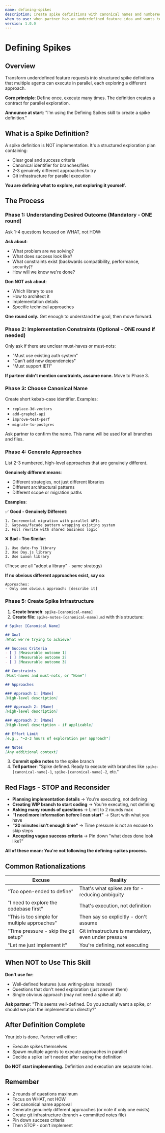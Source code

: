 ```yaml
---
name: defining-spikes
description: Create spike definitions with canonical names and numbered approaches for parallel exploratory implementation
when_to_use: when partner has an underdefined feature idea and wants to explore multiple implementation approaches in parallel, when uncertain which technical approach is best, or when comparing alternatives before committing to implementation
version: 1.0.0
---
```


# Defining Spikes

## Overview

Transform underdefined feature requests into structured spike definitions that multiple agents can execute in parallel, each exploring a different approach.

**Core principle**: Define once, execute many times. The definition creates a contract for parallel exploration.

**Announce at start**: "I'm using the Defining Spikes skill to create a spike definition."

## What is a Spike Definition?

A spike definition is NOT implementation. It's a structured exploration plan containing:
- Clear goal and success criteria
- Canonical identifier for branches/files
- 2-3 genuinely different approaches to try
- Git infrastructure for parallel execution

**You are defining what to explore, not exploring it yourself.**

## The Process

### Phase 1: Understanding Desired Outcome (Mandatory - ONE round)

Ask 1-4 questions focused on WHAT, not HOW:

**Ask about**:
- What problem are we solving?
- What does success look like?
- What constraints exist (backwards compatibility, performance, security)?
- How will we know we're done?

**Don NOT ask about**:
- Which library to use
- How to architect it
- Implementation details
- Specific technical approaches

**One round only.** Get enough to understand the goal, then move forward.

### Phase 2: Implementation Constraints (Optional - ONE round if needed)

Only ask if there are unclear must-haves or must-nots:
- "Must use existing auth system"
- "Can't add new dependencies"
- "Must support IE11"

**If partner didn't mention constraints, assume none.** Move to Phase 3.

### Phase 3: Choose Canonical Name

Create short kebab-case identifier. Examples:
- `replace-3d-vectors`
- `add-graphql-api`
- `improve-test-perf`
- `migrate-to-postgres`

Ask partner to confirm the name. This name will be used for all branches and files.

### Phase 4: Generate Approaches

List 2-3 numbered, high-level approaches that are genuinely different.

**Genuinely different means**:
- Different strategies, not just different libraries
- Different architectural patterns
- Different scope or migration paths

**Examples**:

✅ **Good - Genuinely Different**:
```
1. Incremental migration with parallel APIs
2. Gateway/facade pattern wrapping existing system
3. Full rewrite with shared business logic
```

❌ **Bad - Too Similar**:
```
1. Use date-fns library
2. Use Day.js library
3. Use Luxon library
```
(These are all "adopt a library" - same strategy)

**If no obvious different approaches exist, say so**:
```
Approaches:
- Only one obvious approach: [describe it]
```

### Phase 5: Create Spike Infrastructure

1. **Create branch**: `spike-[canonical-name]`
2. **Create file**: `spike-notes-[canonical-name].md` with this structure:

```markdown
# Spike: [Canonical Name]

## Goal
[What we're trying to achieve]

## Success Criteria
- [ ] [Measurable outcome 1]
- [ ] [Measurable outcome 2]
- [ ] [Measurable outcome 3]

## Constraints
[Must-haves and must-nots, or "None"]

## Approaches

### Approach 1: [Name]
[High-level description]

### Approach 2: [Name]
[High-level description]

### Approach 3: [Name]
[High-level description - if applicable]

## Effort Limit
[e.g., "~2-3 hours of exploration per approach"]

## Notes
[Any additional context]
```

3. **Commit spike notes** to the spike branch
4. **Tell partner**: "Spike defined. Ready to execute with branches like `spike-[canonical-name]-1`, `spike-[canonical-name]-2`, etc."

## Red Flags - STOP and Reconsider

- **Planning implementation details** → You're executing, not defining
- **Creating WIP branch to start coding** → You're executing, not defining
- **Asking many rounds of questions** → Limit to 2 rounds max
- **"I need more information before I can start"** → Start with what you have
- **"20 minutes isn't enough time"** → Time pressure is not an excuse to skip steps
- **Accepting vague success criteria** → Pin down "what does done look like?"

**All of these mean: You're not following the defining-spikes process.**

## Common Rationalizations

| Excuse | Reality |
|--------|---------|
| "Too open-ended to define" | That's what spikes are for - reducing ambiguity |
| "I need to explore the codebase first" | That's execution, not definition |
| "This is too simple for multiple approaches" | Then say so explicitly - don't assume |
| "Time pressure - skip the git setup" | Git infrastructure is mandatory, even under pressure |
| "Let me just implement it" | You're defining, not executing |

## When NOT to Use This Skill

**Don't use for**:
- Well-defined features (use writing-plans instead)
- Questions that don't need exploration (just answer them)
- Single obvious approach (may not need a spike at all)

**Ask partner**: "This seems well-defined. Do you actually want a spike, or should we plan the implementation directly?"

## After Definition Complete

Your job is done. Partner will either:
- Execute spikes themselves
- Spawn multiple agents to execute approaches in parallel
- Decide a spike isn't needed after seeing the definition

**Do NOT start implementing.** Definition and execution are separate roles.

## Remember

- 2 rounds of questions maximum
- Focus on WHAT, not HOW
- Get canonical name approval
- Generate genuinely different approaches (or note if only one exists)
- Create git infrastructure (branch + committed notes file)
- Pin down success criteria
- Then STOP - don't implement
